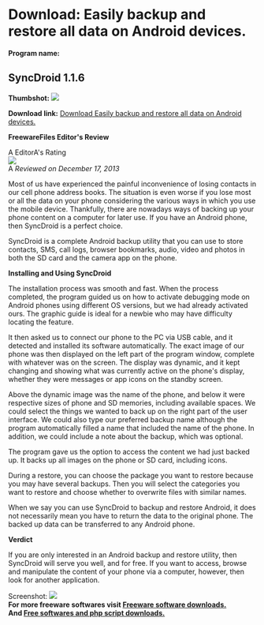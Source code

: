 # Download: Easily backup and restore all data on Android devices.

**Program name:**

## SyncDroid 1.1.6

  
**Thumbshot:** ![](http://www.freewarefiles.com/screenshot/syncdroid_md.jpg)   
  
**Download link:** [Download Easily backup and restore all data on Android devices.](http://freesoftwares.boysofts.com/SyncDroid_program_95430.html)  
  


**FreewareFiles Editor's Review**  
  


A EditorA's Rating  
![](http://www.freewarefiles.com/images/rating/4.gif)  
A _Reviewed on December 17, 2013_   
  
Most of us have experienced the painful inconvenience of losing contacts in our cell phone address books. The situation is even worse if you lose most or all the data on your phone considering the various ways in which you use the mobile device. Thankfully, there are nowadays ways of backing up your phone content on a computer for later use. If you have an Android phone, then SyncDroid is a perfect choice. 

SyncDroid is a complete Android backup utility that you can use to store contacts, SMS, call logs, browser bookmarks, audio, video and photos in both the SD card and the camera app on the phone.

**Installing and Using SyncDroid**

The installation process was smooth and fast. When the process completed, the program guided us on how to activate debugging mode on Android phones using different OS versions, but we had already activated ours. The graphic guide is ideal for a newbie who may have difficulty locating the feature.

It then asked us to connect our phone to the PC via USB cable, and it detected and installed its software automatically. The exact image of our phone was then displayed on the left part of the program window, complete with whatever was on the screen. The display was dynamic, and it kept changing and showing what was currently active on the phone's display, whether they were messages or app icons on the standby screen.

Above the dynamic image was the name of the phone, and below it were respective sizes of phone and SD memories, including available spaces. We could select the things we wanted to back up on the right part of the user interface. We could also type our preferred backup name although the program automatically filled a name that included the name of the phone. In addition, we could include a note about the backup, which was optional.

The program gave us the option to access the content we had just backed up. It backs up all images on the phone or SD card, including icons.

During a restore, you can choose the package you want to restore because you may have several backups. Then you will select the categories you want to restore and choose whether to overwrite files with similar names.

When we say you can use SyncDroid to backup and restore Android, it does not necessarily mean you have to return the data to the original phone. The backed up data can be transferred to any Android phone.

**Verdict**

If you are only interested in an Android backup and restore utility, then SyncDroid will serve you well, and for free. If you want to access, browse and manipulate the content of your phone via a computer, however, then look for another application. 

  
  
Screenshot: ![](http://www.freewarefiles.com/screenshot/syncdroid.jpg)   
**For more freeware softwares visit [Freeware software downloads.](http://freesoftwares.boysofts.com/)**   
**And [Free softwares and php script downloads.](http://www.boysofts.com/)**
